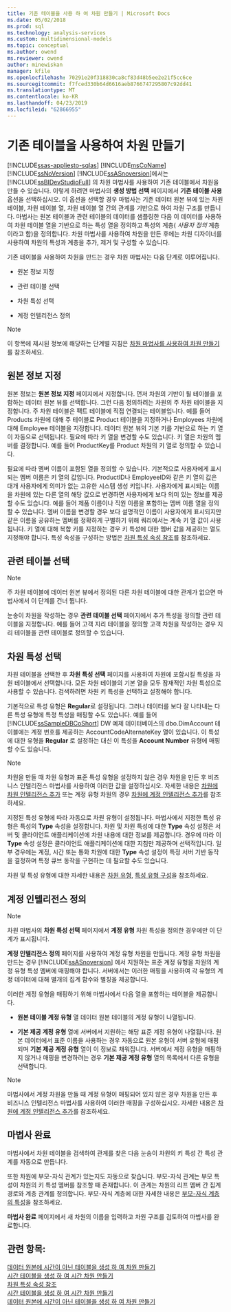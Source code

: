 ```yaml
---
title: 기존 테이블을 사용 하 여 차원 만들기 | Microsoft Docs
ms.date: 05/02/2018
ms.prod: sql
ms.technology: analysis-services
ms.custom: multidimensional-models
ms.topic: conceptual
ms.author: owend
ms.reviewer: owend
author: minewiskan
manager: kfile
ms.openlocfilehash: 70291e20f318830ca8cf83d48b5ee2e21f5cc6ce
ms.sourcegitcommit: f7fced330b64d6616aeb8766747295807c92dd41
ms.translationtype: MT
ms.contentlocale: ko-KR
ms.lasthandoff: 04/23/2019
ms.locfileid: "62866955"
---
```

# <a name="create-a-dimension-by-using-an-existing-table"></a>기존 테이블을 사용하여 차원 만들기
[!INCLUDE[ssas-appliesto-sqlas](../../includes/ssas-appliesto-sqlas.md)]
   [!INCLUDE[msCoName](../../includes/msconame-md.md)] [!INCLUDE[ssNoVersion](../../includes/ssnoversion-md.md)] [!INCLUDE[ssASnoversion](../../includes/ssasnoversion-md.md)]에서는 [!INCLUDE[ssBIDevStudioFull](../../includes/ssbidevstudiofull-md.md)] 의 차원 마법사를 사용하여 기존 테이블에서 차원을 만들 수 있습니다. 이렇게 하려면 마법사의 **생성 방법 선택** 페이지에서 **기존 테이블 사용** 옵션을 선택하십시오. 이 옵션을 선택할 경우 마법사는 기존 데이터 원본 뷰에 있는 차원 테이블, 차원 테이블 열, 차원 테이블 열 간의 관계를 기반으로 하여 차원 구조를 만듭니다. 마법사는 원본 테이블과 관련 테이블의 데이터를 샘플링한 다음 이 데이터를 사용하여 차원 테이블 열을 기반으로 하는 특성 열을 정의하고 특성의 계층( *사용자 정의* 계층이라고 함)을 정의합니다. 차원 마법사를 사용하여 차원을 만든 후에는 차원 디자이너를 사용하여 차원의 특성과 계층을 추가, 제거 및 구성할 수 있습니다.  
  
 기존 테이블을 사용하여 차원을 만드는 경우 차원 마법사는 다음 단계로 이루어집니다.  
  
-   원본 정보 지정  
  
-   관련 테이블 선택  
  
-   차원 특성 선택  
  
-   계정 인텔리전스 정의  
  
> [!NOTE]  
>  이 항목에 제시된 정보에 해당하는 단계별 지침은 [차원 마법사를 사용하여 차원 만들기](../../analysis-services/multidimensional-models/create-a-dimension-using-the-dimension-wizard.md)를 참조하세요.  
  
## <a name="specifying-the-source-information"></a>원본 정보 지정  
 원본 정보는 **원본 정보 지정** 페이지에서 지정합니다. 먼저 차원의 기반이 될 테이블을 포함하는 데이터 원본 뷰를 선택합니다. 그런 다음 정의하려는 차원의 주 차원 테이블을 지정합니다. 주 차원 테이블은 팩트 테이블에 직접 연결되는 테이블입니다. 예를 들어 Products 차원에 대해 주 테이블로 Product 테이블을 지정하거나 Employees 차원에 대해 Employee 테이블을 지정합니다. 데이터 원본 뷰의 기본 키를 기반으로 하는 키 열이 자동으로 선택됩니다. 필요에 따라 키 열을 변경할 수도 있습니다. 키 열은 차원의 멤버를 결정합니다. 예를 들어 ProductKey를 Product 차원의 키 열로 정의할 수 있습니다.  
  
 필요에 따라 멤버 이름이 포함된 열을 정의할 수 있습니다. 기본적으로 사용자에게 표시되는 멤버 이름은 키 열의 값입니다. ProductID나 EmployeeID와 같은 키 열의 값은 대개 사용자에게 의미가 없는 고유한 시스템 생성 키입니다. 사용자에게 표시되는 이름을 차원에 있는 다른 열의 해당 값으로 변경하면 사용자에게 보다 의미 있는 정보를 제공할 수도 있습니다. 예를 들어 제품 이름이나 직원 이름을 포함하는 멤버 이름 열을 정의할 수 있습니다. 멤버 이름을 변경할 경우 보다 설명적인 이름이 사용자에게 표시되지만 같은 이름을 공유하는 멤버를 정확하게 구별하기 위해 쿼리에서는 계속 키 열 값이 사용됩니다. 키 열에 대해 복합 키를 지정하는 경우 키 특성에 대한 멤버 값을 제공하는 열도 지정해야 합니다. 특성 속성을 구성하는 방법은 [차원 특성 속성 참조](../../analysis-services/multidimensional-models/dimension-attribute-properties-reference.md)를 참조하세요.  
  
## <a name="selecting-related-tables"></a>관련 테이블 선택  
  
> [!NOTE]  
>  주 차원 테이블에 데이터 원본 뷰에서 정의된 다른 차원 테이블에 대한 관계가 없으면 마법사에서 이 단계를 건너 뜁니다.  
  
 눈송이 차원을 작성하는 경우 **관련 테이블 선택** 페이지에서 추가 특성을 정의할 관련 테이블을 지정합니다. 예를 들어 고객 지리 테이블을 정의할 고객 차원을 작성하는 경우 지리 테이블을 관련 테이블로 정의할 수 있습니다.  
  
## <a name="selecting-dimension-attributes"></a>차원 특성 선택  
 차원 테이블을 선택한 후 **차원 특성 선택** 페이지를 사용하여 차원에 포함시킬 특성을 차원 테이블에서 선택합니다. 모든 차원 테이블의 기본 열을 모두 잠재적인 차원 특성으로 사용할 수 있습니다. 검색하려면 차원 키 특성을 선택하고 설정해야 합니다.  
  
 기본적으로 특성 유형은 **Regular**로 설정됩니다. 그러나 데이터를 보다 잘 나타내는 다른 특성 유형에 특정 특성을 매핑할 수도 있습니다. 예를 들어 [!INCLUDE[ssSampleDBCoShort](../../includes/sssampledbcoshort-md.md)] DW 예제 데이터베이스의 dbo.DimAccount 테이블에는 계정 번호를 제공하는 AccountCodeAlternateKey 열이 있습니다. 이 특성에 대한 유형을 **Regular** 로 설정하는 대신 이 특성을 **Account Number** 유형에 매핑할 수도 있습니다.  
  
> [!NOTE]  
>  차원을 만들 때 차원 유형과 표준 특성 유형을 설정하지 않은 경우 차원을 만든 후 비즈니스 인텔리전스 마법사를 사용하여 이러한 값을 설정하십시오. 자세한 내용은 [차원에 차원 인텔리전스 추가](../../analysis-services/multidimensional-models/bi-wizard-add-dimension-intelligence-to-a-dimension.md) 또는 계정 유형 차원의 경우 [차원에 계정 인텔리전스 추가](../../analysis-services/multidimensional-models/bi-wizard-add-account-intelligence-to-a-dimension.md)를 참조하세요.  
  
 지정된 특성 유형에 따라 자동으로 차원 유형이 설정됩니다. 마법사에서 지정한 특성 유형은 특성의 **Type** 속성을 설정합니다. 차원 및 차원 특성에 대한 **Type** 속성 설정은 서버 및 클라이언트 애플리케이션에 차원 내용에 대한 정보를 제공합니다. 경우에 따라 이 **Type** 속성 설정은 클라이언트 애플리케이션에 대한 지침만 제공하며 선택적입니다. 일부 경우에는 계정, 시간 또는 통화 차원에 대한 **Type** 속성 설정이 특정 서버 기반 동작을 결정하며 특정 큐브 동작을 구현하는 데 필요할 수도 있습니다.  
  
 차원 및 특성 유형에 대한 자세한 내용은 [차원 유형](../../analysis-services/multidimensional-models-olap-logical-dimension-objects/database-dimension-properties-types.md), [특성 유형 구성](../../analysis-services/multidimensional-models/attribute-properties-configure-attribute-types.md)을 참조하세요.  
  
## <a name="defining-account-intelligence"></a>계정 인텔리전스 정의  
  
> [!NOTE]  
>  차원 마법사의 **차원 특성 선택** 페이지에서 **계정 유형** 차원 특성을 정의한 경우에만 이 단계가 표시됩니다.  
  
 **계정 인텔리전스 정의** 페이지를 사용하여 계정 유형 차원을 만듭니다. 계정 유형 차원을 만드는 경우 [!INCLUDE[ssASnoversion](../../includes/ssasnoversion-md.md)] 에서 지원하는 표준 계정 유형을 차원의 계정 유형 특성 멤버에 매핑해야 합니다. 서버에서는 이러한 매핑을 사용하여 각 유형의 계정 데이터에 대해 별개의 집계 함수와 별칭을 제공합니다.  
  
 이러한 계정 유형을 매핑하기 위해 마법사에서 다음 열을 포함하는 테이블을 제공합니다.  
  
-   **원본 테이블 계정 유형** 열 데이터 원본 테이블의 계정 유형이 나열됩니다.  
  
-   **기본 제공 계정 유형** 열에 서버에서 지원하는 해당 표준 계정 유형이 나열됩니다. 원본 데이터에서 표준 이름을 사용하는 경우 자동으로 원본 유형이 서버 유형에 매핑되며 **기본 제공 계정 유형** 열이 이 정보로 채워집니다. 서버에서 계정 유형을 매핑하지 않거나 매핑을 변경하려는 경우 **기본 제공 계정 유형** 열의 목록에서 다른 유형을 선택합니다.  
  
> [!NOTE]  
>  마법사에서 계정 차원을 만들 때 계정 유형이 매핑되어 있지 않은 경우 차원을 만든 후 비즈니스 인텔리전스 마법사를 사용하여 이러한 매핑을 구성하십시오. 자세한 내용은 [차원에 계정 인텔리전스 추가](../../analysis-services/multidimensional-models/bi-wizard-add-account-intelligence-to-a-dimension.md)를 참조하세요.  
  
## <a name="completing-the-wizard"></a>마법사 완료  
 마법사에서 차원 테이블을 검색하여 관계를 찾은 다음 눈송이 차원의 키 특성 간 특성 관계를 자동으로 만듭니다.  
  
 또한 차원에 부모-자식 관계가 있는지도 자동으로 찾습니다. 부모-자식 관계는 부모 특성이 차원의 키 특성 멤버를 참조할 때 존재합니다. 이 관계는 차원의 리프 멤버 간 집계 경로와 계층 관계를 정의합니다. 부모-자식 계층에 대한 자세한 내용은 [부모-자식 계층의 특성](../../analysis-services/multidimensional-models/parent-child-dimension-attributes.md)을 참조하세요.  
  
 **마법사 완료** 페이지에서 새 차원의 이름을 입력하고 차원 구조를 검토하여 마법사를 완료합니다.  
  
## <a name="see-also"></a>관련 항목:  
 [데이터 원본에 시간이 아닌 테이블을 생성 하 여 차원 만들기](../../analysis-services/multidimensional-models/create-a-dimension-by-generating-a-non-time-table-in-the-data-source.md)   
 [시간 테이블을 생성 하 여 시간 차원 만들기](../../analysis-services/multidimensional-models/create-a-time-dimension-by-generating-a-time-table.md)   
 [차원 특성 속성 참조](../../analysis-services/multidimensional-models/dimension-attribute-properties-reference.md)   
 [시간 테이블을 생성 하 여 시간 차원 만들기](../../analysis-services/multidimensional-models/create-a-time-dimension-by-generating-a-time-table.md)   
 [데이터 원본에 시간이 아닌 테이블을 생성 하 여 차원 만들기](../../analysis-services/multidimensional-models/create-a-dimension-by-generating-a-non-time-table-in-the-data-source.md)  
  
  
